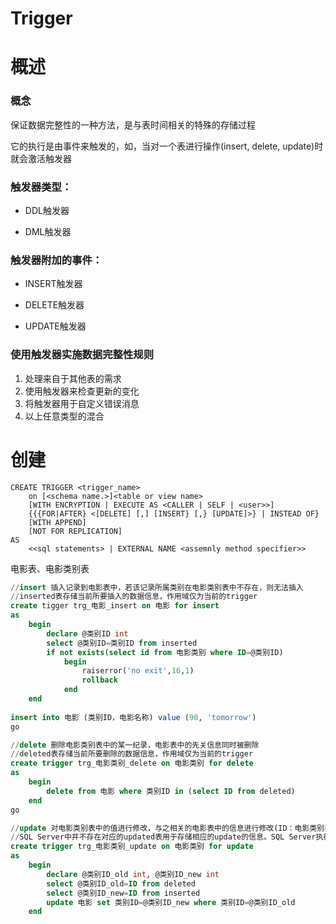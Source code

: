 Trigger
===




# **概述**

### **概念**

保证数据完整性的一种方法，是与表时间相关的特殊的存储过程

它的执行是由事件来触发的，如，当对一个表进行操作(insert, delete, update)时就会激活触发器

### **触发器类型：**

* DDL触发器

* DML触发器


### **触发器附加的事件：**

* INSERT触发器

* DELETE触发器

* UPDATE触发器

### **使用触发器实施数据完整性规则**

1. 处理来自于其他表的需求
2. 使用触发器来检查更新的变化
3. 将触发器用于自定义错误消息
4. 以上任意类型的混合

# **创建**

    CREATE TRIGGER <trigger_name>
        on [<schema name.>]<table or view name>
        [WITH ENCRYPTION | EXECUTE AS <CALLER | SELF | <user>>]
        {{{FOR|AFTER} <[DELETE] [,] [INSERT} [,} [UPDATE]>} | INSTEAD OF}
        [WITH APPEND]
        [NOT FOR REPLICATION]
    AS
        <<sql statements> | EXTERNAL NAME <assemnly method specifier>>
   
电影表、电影类别表
```sql
//insert 插入记录到电影表中，若该记录所属类别在电影类别表中不存在，则无法插入
//inserted表存储当前所要插入的数据信息，作用域仅为当前的trigger
create tigger trg_电影_insert on 电影 for insert
as
    begin
        declare @类别ID int
        select @类别ID=类别ID from inserted
        if not exists(select id from 电影类别 where ID=@类别ID)
            begin
                raiserror('no exit',16,1)
                rollback
            end
    end
    
insert into 电影 (类别ID，电影名称) value (90, 'tomorrow')
go

//delete 删除电影类别表中的某一纪录，电影表中的先关信息同时被删除
//deleted表存储当前所要删除的数据信息，作用域仅为当前的trigger
create trigger trg_电影类别_delete on 电影类别 for delete 
as
    begin
        delete from 电影 where 类别ID in (select ID from deleted)
    end
go

//update 对电影类别表中的值进行修改，与之相关的电影表中的信息进行修改(ID：电影类别表的主键)
//SQL Server中并不存在对应的updated表用于存储相应的update的信息。SQL Server执行修改功能时，先delete，后insert
create trigger trg_电影类别_update on 电影类别 for update 
as
    begin
        declare @类别ID_old int, @类别ID_new int
        select @类别ID_old=ID from deleted
        select @类别ID_new=ID from inserted
        update 电影 set 类别ID=@类别ID_new where 类别ID=@类别ID_old
    end
```
